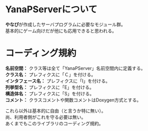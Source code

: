 # YanaPServerについて
**やなぴ**が作成したサーバプログラムに必要なモジュール群。  
基本的にゲーム向けだが他にも応用できると思われる。  

# コーディング規約
**名前空間：** クラス等は全て「YanaPServer」名前空間内に定義する。  
**クラス名：** プレフィクスに「Ｃ」を付ける。  
**インタフェース名：** プレフィクスに「I」を付ける。  
**列挙型名：** プレフィクスに「E」を付ける。  
**構造体名：** プレフィクスに「S」を付ける。  
**コメント：** クラスコメントや関数コメントはDoxygen方式とする。  

これら以外は基本的に自由（と言うか特に無い）。  
尚、利用者側がこれを守る必要は無い。  
あくまでもこのライブラリのコーディング規約。  
